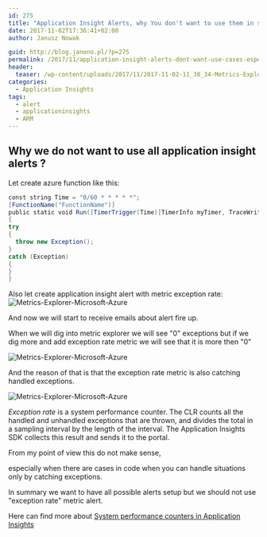 ```yaml
---
id: 275
title: "Application Insight Alerts, why You don't want to use them in some cases, especially &#8220;exception rate&#8221; metric."
date: 2017-11-02T17:36:41+02:00
author: Janusz Nowak

guid: http://blog.janono.pl/?p=275
permalink: /2017/11/application-insight-alerts-dont-want-use-cases-especially-exception-rate-metric/
header:
  teaser: /wp-content/uploads/2017/11/2017-11-02-11_38_34-Metrics-Explorer-Microsoft-Azure.png
categories:
  - Application Insights
tags:
  - alert
  - applicationinsights
  - ARM
---
```


## Why we do not want to use all application insight alerts ?

Let create azure function like this:

```csharp
const string Time = "0/60 * * * * *";
[FunctionName("FunctionName")]
public static void Run([TimerTrigger(Time)]TimerInfo myTimer, TraceWriter log)
{
try
{
  throw new Exception();
}
catch (Exception)
{
}
}
```

Also let create application insight alert with metric exception rate:
![Metrics-Explorer-Microsoft-Azure](/wp-content/uploads/2017/11/application-inisight-alert-create-exception-rate.png)

And now we will start to receive emails about alert fire up.

When we will dig into metric explorer we will see "0" exceptions but if we dig more and add exception rate metric we will see that it is more then "0"

![Metrics-Explorer-Microsoft-Azure](/wp-content/uploads/2017/11/2017-11-02-11_38_21-Metrics-Explorer-Microsoft-Azure.png)

And the reason of that is that the exception rate metric is also catching handled exceptions.

![Metrics-Explorer-Microsoft-Azure](/wp-content/uploads/2017/11/2017-11-02-11_38_34-Metrics-Explorer-Microsoft-Azure.png)

_Exception rate_ is a system performance counter. The CLR counts all the handled and unhandled exceptions that are thrown, and divides the total in a sampling interval by the length of the interval. The Application Insights SDK collects this result and sends it to the portal.

From my point of view this do not make sense,

especially when there are cases in code when you can handle situations only by catching exceptions.

In summary we want to have all possible alerts setup but we should not use "exception rate" metric alert.

Here can find more about [System performance counters in Application Insights](https://docs.microsoft.com/gl-es/azure/application-insights/app-insights-performance-counters)
